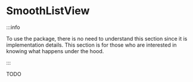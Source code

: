 # SmoothListView

:::info

To use the package, there is no need to understand this section since it is implementation details. This section is for those who are interested in knowing what happens under the hood.

:::

TODO
